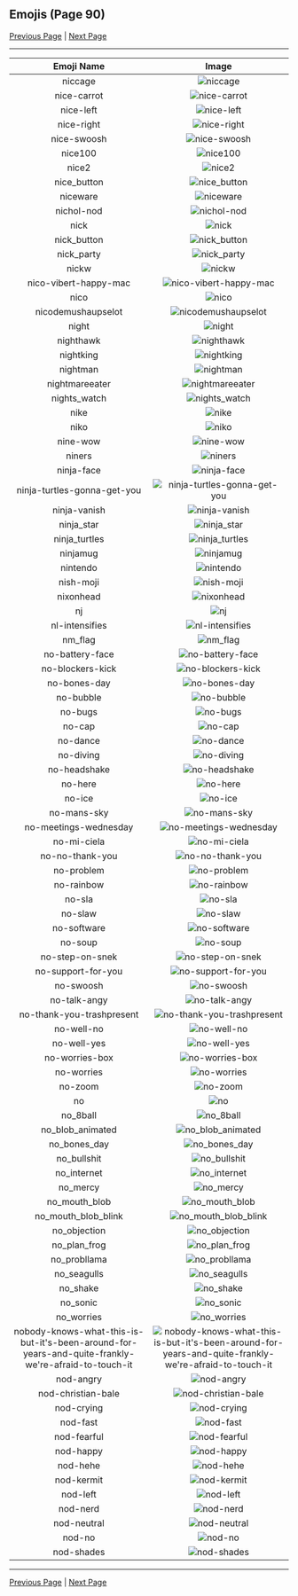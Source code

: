
## Emojis (Page 90)

[Previous Page](/docs/hc/page-n-0089.md)
  | [Next Page](/docs/hc/page-n-0091.md)

<hr />

|Emoji Name|Image|
| :-: | :-: |
|niccage| ![niccage](/emojis/hc/niccage.png)|
|nice-carrot| ![nice-carrot](/emojis/hc/nice-carrot.png)|
|nice-left| ![nice-left](/emojis/hc/nice-left.png)|
|nice-right| ![nice-right](/emojis/hc/nice-right.png)|
|nice-swoosh| ![nice-swoosh](/emojis/hc/nice-swoosh.png)|
|nice100| ![nice100](/emojis/hc/nice100.png)|
|nice2| ![nice2](/emojis/hc/nice2.png)|
|nice_button| ![nice_button](/emojis/hc/nice_button.png)|
|niceware| ![niceware](/emojis/hc/niceware.png)|
|nichol-nod| ![nichol-nod](/emojis/hc/nichol-nod.gif)|
|nick| ![nick](/emojis/hc/nick.jpg)|
|nick_button| ![nick_button](/emojis/hc/nick_button.png)|
|nick_party| ![nick_party](/emojis/hc/nick_party.gif)|
|nickw| ![nickw](/emojis/hc/nickw.png)|
|nico-vibert-happy-mac| ![nico-vibert-happy-mac](/emojis/hc/nico-vibert-happy-mac.jpg)|
|nico| ![nico](/emojis/hc/nico.png)|
|nicodemushaupselot| ![nicodemushaupselot](/emojis/hc/nicodemushaupselot.png)|
|night| ![night](/emojis/hc/night.gif)|
|nighthawk| ![nighthawk](/emojis/hc/nighthawk.png)|
|nightking| ![nightking](/emojis/hc/nightking.png)|
|nightman| ![nightman](/emojis/hc/nightman.png)|
|nightmareeater| ![nightmareeater](/emojis/hc/nightmareeater.gif)|
|nights_watch| ![nights_watch](/emojis/hc/nights_watch.png)|
|nike| ![nike](/emojis/hc/nike.png)|
|niko| ![niko](/emojis/hc/niko.jpg)|
|nine-wow| ![nine-wow](/emojis/hc/nine-wow.gif)|
|niners| ![niners](/emojis/hc/niners.png)|
|ninja-face| ![ninja-face](/emojis/hc/ninja-face.png)|
|ninja-turtles-gonna-get-you| ![ninja-turtles-gonna-get-you](/emojis/hc/ninja-turtles-gonna-get-you.gif)|
|ninja-vanish| ![ninja-vanish](/emojis/hc/ninja-vanish.gif)|
|ninja_star| ![ninja_star](/emojis/hc/ninja_star.png)|
|ninja_turtles| ![ninja_turtles](/emojis/hc/ninja_turtles.jpg)|
|ninjamug| ![ninjamug](/emojis/hc/ninjamug.png)|
|nintendo| ![nintendo](/emojis/hc/nintendo.png)|
|nish-moji| ![nish-moji](/emojis/hc/nish-moji.png)|
|nixonhead| ![nixonhead](/emojis/hc/nixonhead.png)|
|nj| ![nj](/emojis/hc/nj.png)|
|nl-intensifies| ![nl-intensifies](/emojis/hc/nl-intensifies.gif)|
|nm_flag| ![nm_flag](/emojis/hc/nm_flag.png)|
|no-battery-face| ![no-battery-face](/emojis/hc/no-battery-face.png)|
|no-blockers-kick| ![no-blockers-kick](/emojis/hc/no-blockers-kick.png)|
|no-bones-day| ![no-bones-day](/emojis/hc/no-bones-day.png)|
|no-bubble| ![no-bubble](/emojis/hc/no-bubble.gif)|
|no-bugs| ![no-bugs](/emojis/hc/no-bugs.jpg)|
|no-cap| ![no-cap](/emojis/hc/no-cap.png)|
|no-dance| ![no-dance](/emojis/hc/no-dance.gif)|
|no-diving| ![no-diving](/emojis/hc/no-diving.png)|
|no-headshake| ![no-headshake](/emojis/hc/no-headshake.gif)|
|no-here| ![no-here](/emojis/hc/no-here.gif)|
|no-ice| ![no-ice](/emojis/hc/no-ice.png)|
|no-mans-sky| ![no-mans-sky](/emojis/hc/no-mans-sky.png)|
|no-meetings-wednesday| ![no-meetings-wednesday](/emojis/hc/no-meetings-wednesday.png)|
|no-mi-ciela| ![no-mi-ciela](/emojis/hc/no-mi-ciela.png)|
|no-no-thank-you| ![no-no-thank-you](/emojis/hc/no-no-thank-you.png)|
|no-problem| ![no-problem](/emojis/hc/no-problem.png)|
|no-rainbow| ![no-rainbow](/emojis/hc/no-rainbow.png)|
|no-sla| ![no-sla](/emojis/hc/no-sla.png)|
|no-slaw| ![no-slaw](/emojis/hc/no-slaw.png)|
|no-software| ![no-software](/emojis/hc/no-software.png)|
|no-soup| ![no-soup](/emojis/hc/no-soup.png)|
|no-step-on-snek| ![no-step-on-snek](/emojis/hc/no-step-on-snek.jpg)|
|no-support-for-you| ![no-support-for-you](/emojis/hc/no-support-for-you.png)|
|no-swoosh| ![no-swoosh](/emojis/hc/no-swoosh.png)|
|no-talk-angy| ![no-talk-angy](/emojis/hc/no-talk-angy.png)|
|no-thank-you-trashpresent| ![no-thank-you-trashpresent](/emojis/hc/no-thank-you-trashpresent.png)|
|no-well-no| ![no-well-no](/emojis/hc/no-well-no.png)|
|no-well-yes| ![no-well-yes](/emojis/hc/no-well-yes.png)|
|no-worries-box| ![no-worries-box](/emojis/hc/no-worries-box.png)|
|no-worries| ![no-worries](/emojis/hc/no-worries.png)|
|no-zoom| ![no-zoom](/emojis/hc/no-zoom.png)|
|no| ![no](/emojis/hc/no.png)|
|no_8ball| ![no_8ball](/emojis/hc/no_8ball.png)|
|no_blob_animated| ![no_blob_animated](/emojis/hc/no_blob_animated.gif)|
|no_bones_day| ![no_bones_day](/emojis/hc/no_bones_day.png)|
|no_bullshit| ![no_bullshit](/emojis/hc/no_bullshit.jpg)|
|no_internet| ![no_internet](/emojis/hc/no_internet.png)|
|no_mercy| ![no_mercy](/emojis/hc/no_mercy.gif)|
|no_mouth_blob| ![no_mouth_blob](/emojis/hc/no_mouth_blob.png)|
|no_mouth_blob_blink| ![no_mouth_blob_blink](/emojis/hc/no_mouth_blob_blink.gif)|
|no_objection| ![no_objection](/emojis/hc/no_objection.png)|
|no_plan_frog| ![no_plan_frog](/emojis/hc/no_plan_frog.png)|
|no_probllama| ![no_probllama](/emojis/hc/no_probllama.png)|
|no_seagulls| ![no_seagulls](/emojis/hc/no_seagulls.png)|
|no_shake| ![no_shake](/emojis/hc/no_shake.gif)|
|no_sonic| ![no_sonic](/emojis/hc/no_sonic.png)|
|no_worries| ![no_worries](/emojis/hc/no_worries.gif)|
|nobody-knows-what-this-is-but-it's-been-around-for-years-and-quite-frankly-we're-afraid-to-touch-it| ![nobody-knows-what-this-is-but-it's-been-around-for-years-and-quite-frankly-we're-afraid-to-touch-it](/emojis/hc/nobody-knows-what-this-is-but-it's-been-around-for-years-and-quite-frankly-we're-afraid-to-touch-it.jpg)|
|nod-angry| ![nod-angry](/emojis/hc/nod-angry.gif)|
|nod-christian-bale| ![nod-christian-bale](/emojis/hc/nod-christian-bale.gif)|
|nod-crying| ![nod-crying](/emojis/hc/nod-crying.gif)|
|nod-fast| ![nod-fast](/emojis/hc/nod-fast.gif)|
|nod-fearful| ![nod-fearful](/emojis/hc/nod-fearful.gif)|
|nod-happy| ![nod-happy](/emojis/hc/nod-happy.gif)|
|nod-hehe| ![nod-hehe](/emojis/hc/nod-hehe.gif)|
|nod-kermit| ![nod-kermit](/emojis/hc/nod-kermit.gif)|
|nod-left| ![nod-left](/emojis/hc/nod-left.gif)|
|nod-nerd| ![nod-nerd](/emojis/hc/nod-nerd.gif)|
|nod-neutral| ![nod-neutral](/emojis/hc/nod-neutral.gif)|
|nod-no| ![nod-no](/emojis/hc/nod-no.gif)|
|nod-shades| ![nod-shades](/emojis/hc/nod-shades.gif)|

<hr/>

[Previous Page](/docs/hc/page-n-0089.md)
  | [Next Page](/docs/hc/page-n-0091.md)